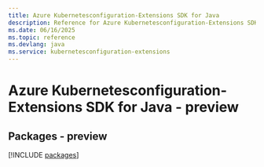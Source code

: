```yaml
---
title: Azure Kubernetesconfiguration-Extensions SDK for Java
description: Reference for Azure Kubernetesconfiguration-Extensions SDK for Java
ms.date: 06/16/2025
ms.topic: reference
ms.devlang: java
ms.service: kubernetesconfiguration-extensions
---
```

# Azure Kubernetesconfiguration-Extensions SDK for Java - preview
## Packages - preview
[!INCLUDE [packages](kubernetesconfiguration-extensions-index.md)]